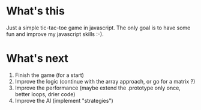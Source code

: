 # What's this

Just a simple tic-tac-toe game in javascript. The only goal is to have some fun and improve my javascript skills :-).

# What's next

1. Finish the game (for a start)
2. Improve the logic (continue with the array approach, or go for a matrix ?)
3. Improve the performance (maybe extend the .prototype only once, better loops, drier code)
4. Improve the AI (implement "strategies")

